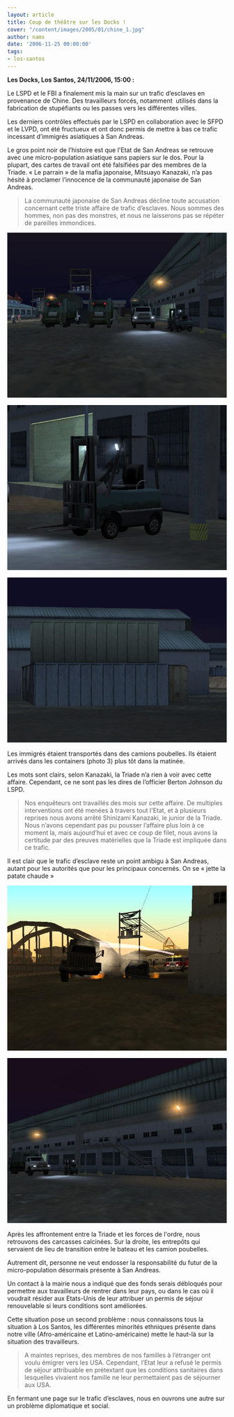 ```yaml
---
layout: article
title: Coup de théâtre sur les Docks !
cover: "/content/images/2005/01/chine_1.jpg"
author: nams
date: '2006-11-25 00:00:00'
tags:
- los-santos
---
```


 **Les Docks, Los Santos, 24/11/2006, 15:00 :**

Le LSPD et le FBI&nbsp;a finalement mis la main sur un trafic d’esclaves en provenance de Chine. Des travailleurs forcés, notamment &nbsp;utilisés dans la fabrication de stupéfiants ou les passes vers les différentes villes.

Les derniers contrôles effectués par le LSPD en collaboration avec le SFPD et le LVPD, ont été fructueux et ont donc permis de mettre à bas ce trafic incessant d’immigrés asiatiques à San Andreas.

Le gros point noir de l’histoire est que l'Etat de San Andreas se retrouve avec une micro-population asiatique sans papiers sur le dos. Pour la plupart, des cartes de travail ont été falsifiées par des membres de la Triade. «&nbsp;Le parrain&nbsp;» de la mafia japonaise, Mitsuayo Kanazaki, n’a pas hésité à proclamer l’innocence de la communauté japonaise de San Andreas.

> La communauté japonaise de San Andreas décline toute accusation concernant cette triste affaire de trafic d’esclaves. Nous sommes des hommes, non pas des monstres, et nous ne laisserons pas se répéter de pareilles immondices.

![](  /content/images/2005/01/chine_2.jpg)

![](  /content/images/2005/01/chine_3.jpg)

![](  /content/images/2005/01/chine_4.jpg)

Les immigrés étaient transportés dans des camions poubelles. Ils étaient arrivés dans les containers (photo 3) plus tôt dans la matinée.

Les mots sont clairs, selon Kanazaki, la Triade n’a rien&nbsp;à voir avec cette affaire. Cependant, ce ne sont pas les dires de l’officier Berton Johnson du LSPD.

> Nos enquêteurs ont travaillés des mois sur cette affaire. De multiples interventions ont été menées à travers tout l'Etat, et à plusieurs reprises nous avons arrêté Shinizami Kanazaki, le junior de la Triade. Nous n’avons cependant pas pu pousser l’affaire plus loin à ce moment la, mais aujourd’hui et avec ce coup de filet, nous avons la certitude par des preuves matérielles que la Triade est impliquée dans ce trafic.

Il est clair que le trafic d’esclave reste un point ambigu à San Andreas, autant pour les autorités que pour les principaux concernés. On se «&nbsp;jette la patate chaude&nbsp;»

![](  /content/images/2005/01/chine_1.jpg)

![](  /content/images/2005/01/chine_5.jpg)

Après les affrontement entre la Triade et les forces de l'ordre, nous retrouvons des carcasses calcinées. Sur la droite, les entrepôts qui servaient de lieu de transition entre le bateau et les camion poubelles.

Autrement dit, personne ne veut endosser la responsabilité du futur de la micro-population désormais présente à San Andreas.

Un contact à la mairie nous&nbsp;a indiqué que des fonds serais débloqués pour permettre aux travailleurs de rentrer dans leur pays, ou dans le cas où il voudrait résider aux Etats-Unis de leur attribuer un permis de séjour renouvelable si leurs conditions sont améliorées.

Cette situation pose un second problème&nbsp;: nous connaissons tous la situation&nbsp;à Los Santos, les différentes minorités ethniques présente dans notre ville (Afro-américaine et Latino-américaine) mette le haut-là sur la situation des travailleurs.

> A maintes reprises, des membres de nos familles à l’étranger ont voulu émigrer vers les USA. Cependant, l’Etat leur&nbsp;a refusé le permis de séjour attribuable en prétextant que les conditions sanitaires dans lesquelles vivaient nos famille ne leur permettaient pas de séjourner aux USA.

En fermant une page sur le trafic d’esclaves, nous en ouvrons une autre sur un problème diplomatique et social.

<!--kg-card-end: markdown-->
